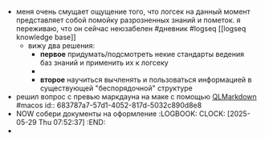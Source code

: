 - меня очень смущает ощущение того, что логсек на данный момент представляет собой помойку разрозненных знаний и пометок. я переживаю, что он сейчас неюзабелен #дневник #logseq [[logseq knowledge base]]
	- вижу два решения:
		- **первое**
		  придумать/подсмотреть некие стандарты ведения баз знаний и применить их к логсеку
		-
		- **второе**
		  научиться вычленять и пользоваться информацией в существующей "беспорядочной" структуре
- решил вопрос с превью маркдауна на маке с помощью [QLMarkdown](https://github.com/sbarex/QLMarkdown?tab=readme-ov-file#installation) #macos
  id:: 683787a7-57d1-4052-817d-5032c890d8e8
- NOW собери документы на оформление 
  :LOGBOOK:
  CLOCK: [2025-05-29 Thu 07:52:37]
  :END:
-